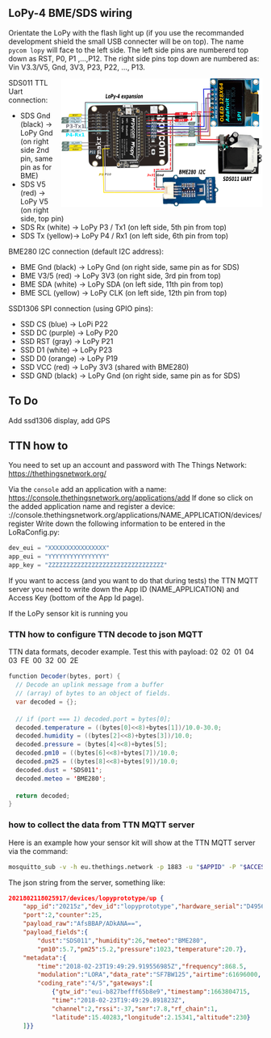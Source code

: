 ## LoPy-4 BME/SDS wiring

Orientate the LoPy with the flash light up (if you use the recommanded development shield the small USB connecter will be on top). The name `pycom lopy` will face to the left side. The left side pins are numbererd top down as RST, P0, P1 ,...,P12.
The right side pins top down are numbered as: Vin V3.3/V5, Gnd, 3V3, P23, P22, ..., P13.

<img src="images/LoPy-wring-BME-SDS-SSD.png" align=right width=400>

SDS011 TTL Uart connection:
* SDS Gnd (black) -> LoPy Gnd (on right side 2nd pin, same pin as for BME)
* SDS V5 (red) -> LoPy V5 (on right side, top pin)
* SDS Rx (white) -> LoPy P3 / Tx1 (on left side, 5th pin from top)
* SDS Tx (yellow)-> LoPy P4 / Rx1 (on left side, 6th pin from top)

BME280 I2C  connection (default I2C address):
* BME Gnd (black) -> LoPy Gnd (on right side, same pin as for SDS)
* BME V3/5 (red) -> LoPy 3V3 (on right side, 3rd pin from top)
* BME SDA (white) -> LoPy SDA (on left side, 11th pin from top)
* BME SCL (yellow) -> LoPy CLK (on left side, 12th pin from top)

SSD1306 SPI connection (using GPIO pins):
* SSD CS (blue) -> LoPi P22
* SSD DC (purple) -> LoPy P20
* SSD RST (gray) -> LoPy P21
* SSD D1 (white) -> LoPy P23
* SSD D0 (orange) -> LoPy P19
* SSD VCC (red) -> LoPy 3V3 (shared with BME280)
* SSD GND (black) -> LoPy Gnd (on right side, same pin as for SDS)

## To Do
Add ssd1306 display, add GPS

## TTN how to
You need to set up an account and password with The Things Network: https://thethingsnetwork.org/

Via the `console` add an application with a name: https://console.thethingsnetwork.org/applications/add
If done so click on the added application name and register a device: 
://console.thethingsnetwork.org/applications/NAME_APPLICATION/devices/register
Write down the following information to be entered in the LoRaConfig.py:
```python
dev_eui = "XXXXXXXXXXXXXXXX"
app_eui = "YYYYYYYYYYYYYYYY"
app_key = "ZZZZZZZZZZZZZZZZZZZZZZZZZZZZZZZZ"
```
If you want to access (and you want to do that during tests) the TTN MQTT server you need to write down the App ID (NAME_APPLICATION) and Access Key (bottom of the App Id page).

If the LoPy sensor kit is running you
### TTN how to configure TTN decode to json MQTT
TTN data formats, decoder example.
Test this with payload: 02 02 01 04 03 FE 00 32 00 2E
```java
function Decoder(bytes, port) {
  // Decode an uplink message from a buffer
  // (array) of bytes to an object of fields.
  var decoded = {};

  // if (port === 1) decoded.port = bytes[0];
  decoded.temperature = ((bytes[0]<<8)+bytes[1])/10.0-30.0;
  decoded.humidity = ((bytes[2]<<8)+bytes[3])/10.0;
  decoded.pressure = (bytes[4]<<8)+bytes[5];
  decoded.pm10 = ((bytes[6]<<8)+bytes[7])/10.0;
  decoded.pm25 = ((bytes[8]<<8)+bytes[9])/10.0;
  decoded.dust = 'SDS011';
  decoded.meteo = 'BME280';

  return decoded;
}
```

### how to collect the data from TTN MQTT server
Here is an example how your sensor kit will show at the TTN MQTT server via the command:
```bash
mosquitto_sub -v -h eu.thethings.network -p 1883 -u "$APPID" -P "$ACCES_KEY"  -t '+/devices/+/up'
```

The json string from the server, something like:
```json
2021802118025917/devices/lopyprototype/up {
    "app_id":"20215z","dev_id":"lopyprototype","hardware_serial":"D495613",
    "port":2,"counter":25,
    "payload_raw":"AfsBBAP/ADkANA==",
    "payload_fields":{
        "dust":"SDS011","humidity":26,"meteo":"BME280",
        "pm10":5.7,"pm25":5.2,"pressure":1023,"temperature":20.7},
    "metadata":{
        "time":"2018-02-23T19:49:29.919556985Z","frequency":868.5,
        "modulation":"LORA","data_rate":"SF7BW125","airtime":61696000,
        "coding_rate":"4/5","gateways":[
            {"gtw_id":"eui-b827befff65b8e9","timestamp":1663804715,
            "time":"2018-02-23T19:49:29.891823Z",
            "channel":2,"rssi":-37,"snr":7.8,"rf_chain":1,
            "latitude":15.40283,"longitude":2.15341,"altitude":230}
    ]}}
```
